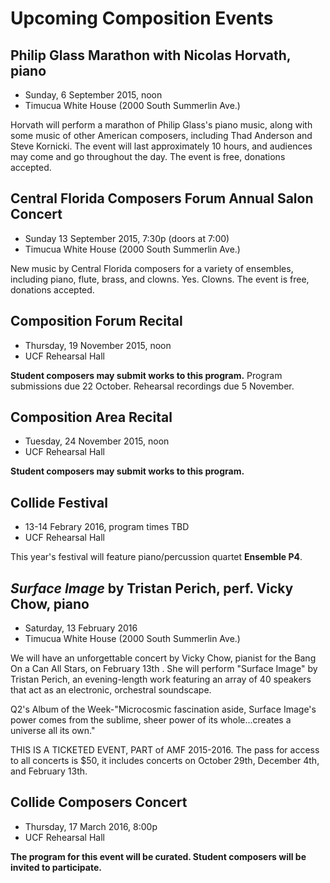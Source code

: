 # Upcoming Composition Events

## Philip Glass Marathon with Nicolas Horvath, piano

* Sunday, 6 September 2015, noon
* Timucua White House (2000 South Summerlin Ave.)

Horvath will perform a marathon of Philip Glass's piano music, along with some music of other American composers, including Thad Anderson and Steve Kornicki. The event will last approximately 10 hours, and audiences may come and go throughout the day. The event is free, donations accepted.

## Central Florida Composers Forum Annual Salon Concert

* Sunday 13 September 2015, 7:30p (doors at 7:00)
* Timucua White House (2000 South Summerlin Ave.)

New music by Central Florida composers for a variety of ensembles, including piano, flute, brass, and clowns. Yes. Clowns. The event is free, donations accepted.

## Composition Forum Recital

* Thursday, 19 November 2015, noon
* UCF Rehearsal Hall

**Student composers may submit works to this program.** Program submissions due 22 October. Rehearsal recordings due 5 November.

## Composition Area Recital

* Tuesday, 24 November 2015, noon
* UCF Rehearsal Hall

**Student composers may submit works to this program.**

## Collide Festival

* 13-14 Febrary 2016, program times TBD
* UCF Rehearsal Hall

This year's festival will feature piano/percussion quartet **Ensemble P4**.

## *Surface Image* by Tristan Perich, perf. Vicky Chow, piano

* Saturday, 13 February 2016
* Timucua White House (2000 South Summerlin Ave.)

We will have an unforgettable concert by Vicky Chow, pianist for the Bang On a Can All Stars, on February 13th . She will perform "Surface Image" by Tristan Perich, an evening-length work featuring an array of 40 speakers that act as an electronic, orchestral soundscape.

Q2's Album of the Week-"Microcosmic fascination aside, Surface Image's power comes from the sublime, sheer power of its whole...creates a universe all its own."

THIS IS A TICKETED EVENT, PART of AMF 2015-2016. The pass for access to all concerts is $50, it includes concerts on October 29th, December 4th, and February 13th.


## Collide Composers Concert

* Thursday, 17 March 2016, 8:00p
* UCF Rehearsal Hall

**The program for this event will be curated. Student composers will be invited to participate.**
